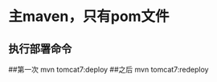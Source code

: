 主maven，只有pom文件
===============

执行部署命令
---------------
##第一次
mvn tomcat7:deploy
##之后
mvn tomcat7:redeploy
